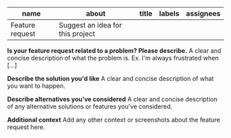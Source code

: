 | name            | about                            | title | labels | assignees |
| --------------- | -------------------------------- | ----- | ------ | --------- |
| Feature request | Suggest an idea for this project |       |        |           |

**Is your feature request related to a problem? Please describe.**
A clear and concise description of what the problem is. Ex. I'm always frustrated when [...]

**Describe the solution you'd like**
A clear and concise description of what you want to happen.

**Describe alternatives you've considered**
A clear and concise description of any alternative solutions or features you've considered.

**Additional context**
Add any other context or screenshots about the feature request here.
